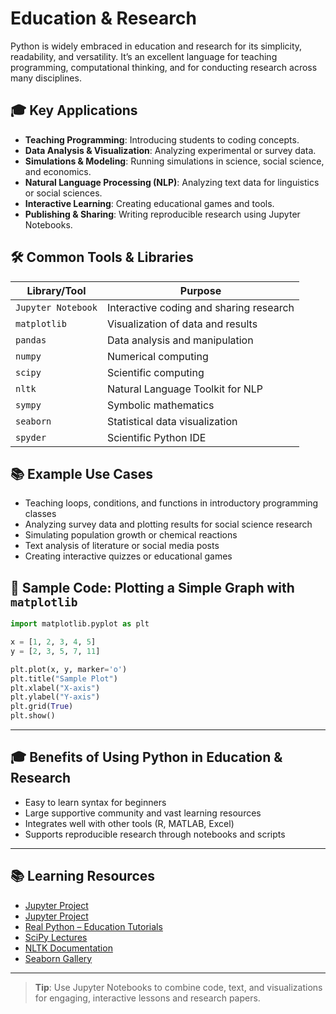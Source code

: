 # Education & Research

Python is widely embraced in education and research for its simplicity, readability, and versatility. It’s an excellent language for teaching programming, computational thinking, and for conducting research across many disciplines.

## 🎓 Key Applications

- **Teaching Programming**: Introducing students to coding concepts.
- **Data Analysis & Visualization**: Analyzing experimental or survey data.
- **Simulations & Modeling**: Running simulations in science, social science, and economics.
- **Natural Language Processing (NLP)**: Analyzing text data for linguistics or social sciences.
- **Interactive Learning**: Creating educational games and tools.
- **Publishing & Sharing**: Writing reproducible research using Jupyter Notebooks.

## 🛠️ Common Tools & Libraries

| Library/Tool       | Purpose                                 |
| ------------------ | --------------------------------------- |
| `Jupyter Notebook` | Interactive coding and sharing research |
| `matplotlib`       | Visualization of data and results       |
| `pandas`           | Data analysis and manipulation          |
| `numpy`            | Numerical computing                     |
| `scipy`            | Scientific computing                    |
| `nltk`             | Natural Language Toolkit for NLP        |
| `sympy`            | Symbolic mathematics                    |
| `seaborn`          | Statistical data visualization          |
| `spyder`           | Scientific Python IDE                   |

## 📚 Example Use Cases

- Teaching loops, conditions, and functions in introductory programming classes
- Analyzing survey data and plotting results for social science research
- Simulating population growth or chemical reactions
- Text analysis of literature or social media posts
- Creating interactive quizzes or educational games

## 🧪 Sample Code: Plotting a Simple Graph with `matplotlib`

```python
import matplotlib.pyplot as plt

x = [1, 2, 3, 4, 5]
y = [2, 3, 5, 7, 11]

plt.plot(x, y, marker='o')
plt.title("Sample Plot")
plt.xlabel("X-axis")
plt.ylabel("Y-axis")
plt.grid(True)
plt.show()
```

---

## 🎓 Benefits of Using Python in Education & Research

- Easy to learn syntax for beginners
- Large supportive community and vast learning resources
- Integrates well with other tools (R, MATLAB, Excel)
- Supports reproducible research through notebooks and scripts

---

## 📚 Learning Resources

- [Jupyter Project](https://jupyter.org/)
- [Jupyter Project](https://www.py4e.com/)
- [Real Python – Education Tutorials](https://realpython.com/tutorials/education/)
- [SciPy Lectures](https://scipy-lectures.org/)
- [NLTK Documentation](https://www.nltk.org/)
- [Seaborn Gallery](https://seaborn.pydata.org/examples/index.html)

---

> **Tip**: Use Jupyter Notebooks to combine code, text, and visualizations for engaging, interactive lessons and research papers.
